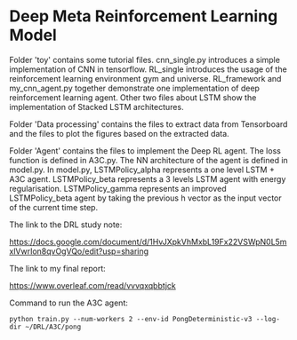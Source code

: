 # Deep Meta Reinforcement Learning Model

Folder 'toy' contains some tutorial files. cnn_single.py introduces a simple implementation of CNN in tensorflow. RL_single introduces the usage of the reinforcement learning environment gym and universe. RL_framework and my_cnn_agent.py together demonstrate one implementation of deep reinforcement learning agent. Other two files about LSTM show the implementation of Stacked LSTM architectures.

Folder 'Data processing' contains the files to extract data from Tensorboard and the files to plot the figures based on the extracted data.

Folder 'Agent' contains the files to implement the Deep RL agent. The loss function is defined in A3C.py. The NN architecture of the agent is defined in model.py. In model.py, LSTMPolicy_alpha represents a one level LSTM + A3C agent. LSTMPolicy_beta represents a 3 levels LSTM agent with energy regularisation. LSTMPolicy_gamma represents an improved LSTMPolicy_beta agent by taking the previous h vector as the input vector of the current time step.
 
The link to the DRL study note: 

https://docs.google.com/document/d/1HvJXpkVhMxbL19Fx22VSWpN0L5mxlVwrIon8qvOgVQo/edit?usp=sharing

The link to my final report: 

https://www.overleaf.com/read/vvvqxqbbtjck

Command to run the A3C agent:

`python train.py --num-workers 2 --env-id PongDeterministic-v3 --log-dir ~/DRL/A3C/pong`
